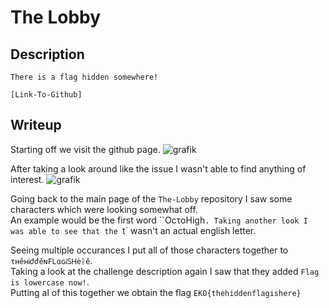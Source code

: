 # The Lobby

## Description
```
There is a flag hidden somewhere!

[Link-To-Github]
```

## Writeup

Starting off we visit the github page.
![grafik](https://github.com/Aryt3/writeups/assets/110562298/892cd36f-8570-4eb4-9793-4220a9241ee6)

After taking a look around like the issue I wasn't able to find anything of interest.
![grafik](https://github.com/Aryt3/writeups/assets/110562298/2f6471df-e8b6-488c-bbf3-db141cb44aa4)

Going back to the main page of the `The-Lobby` repository I saw some characters which were looking somewhat off. <br/>
An example would be the first word ``OcτoHigh`. Taking another look I was able to see that the `t` wasn't an actual english letter. <br/>

Seeing multiple occurances I put all of those characters together to `τʜêʜᎥժժěɴϜᏞɑɢᎥᏚᎻėᚱě`. <br/>
Taking a look at the challenge description again I saw that they added `Flag is lowercase now!`. <br/>
Putting al of this together we obtain the flag `EKO{thehiddenflagishere}`

